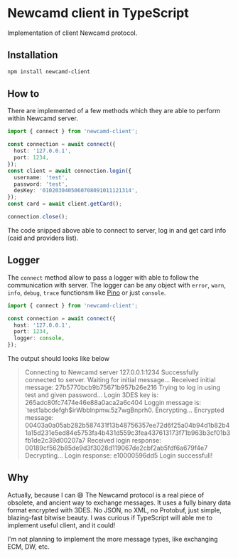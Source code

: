 # Newcamd client in TypeScript

Implementation of client Newcamd protocol.

## Installation

```sh
npm install newcamd-client
```

## How to

There are implemented of a few methods which they are able to perform within Newcamd server.

```ts
import { connect } from 'newcamd-client';

const connection = await connect({
  host: '127.0.0.1',
  port: 1234,
});
const client = await connection.login({
  username: 'test',
  password: 'test',
  desKey: '0102030405060708091011121314',
});
const card = await client.getCard();

connection.close();
```

The code snipped above able to connect to server, log in and get card info (caid and providers list).

## Logger

The `connect` method allow to pass a logger with able to follow the communication with server. The logger can be any object with `error`, `warn`, `info`, `debug`, `trace` functionsm like [Pino](https://github.com/pinojs/pino) or just `console`.

```ts
import { connect } from 'newcamd-client';

const connection = await connect({
  host: '127.0.0.1',
  port: 1234,
  logger: console,
});
```

The output should looks like below

> Connecting to Newcamd server 127.0.0.1:1234
> Successfully connected to server. Waiting for initial message...
> Received initial message: 27b5770bcb9b75671b957b26e216
> Trying to log in using test and given password...
> Login 3DES key is: 265adc80fc7474e46e88a0aca2a6c404
> Loggin message is: `test$1$abcdefgh$irWbblnpmw.5z7wgBnprh0. Encrypting...
> Encrypted message: 00403a0a05ab282b587431f13b48756357ee72d6f25a04b94d1b82b41a15d231e5ed84e5753fa4b431d559c3fea437613173f71b963b3cf01b3fb1de2c39d00207a7
> Received login response: 00189cf562b85de9d3f3028d119067de2cbf2ab5fdf6a679f4e7 Decrypting...
> Login response: e10000596dd5
> Login successfull!

## Why

Actually, because I can 😄 The Newcamd protocol is a real piece of obsolete, and ancient way to exchange messages. It uses a fully binary data format encrypted with 3DES. No JSON, no XML, no Protobuf, just simple, blazing-fast bitwise beauty.
I was curious if TypeScript will able me to implement useful client, and it could!

I'm not planning to implement the more message types, like exchanging ECM, DW, etc.
